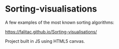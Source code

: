 # Sorting-visualisations
A few examples of the most known sorting algorithms:

https://falitac.github.io/Sorting-visualisations/

Project built in JS using HTML5 canvas.

